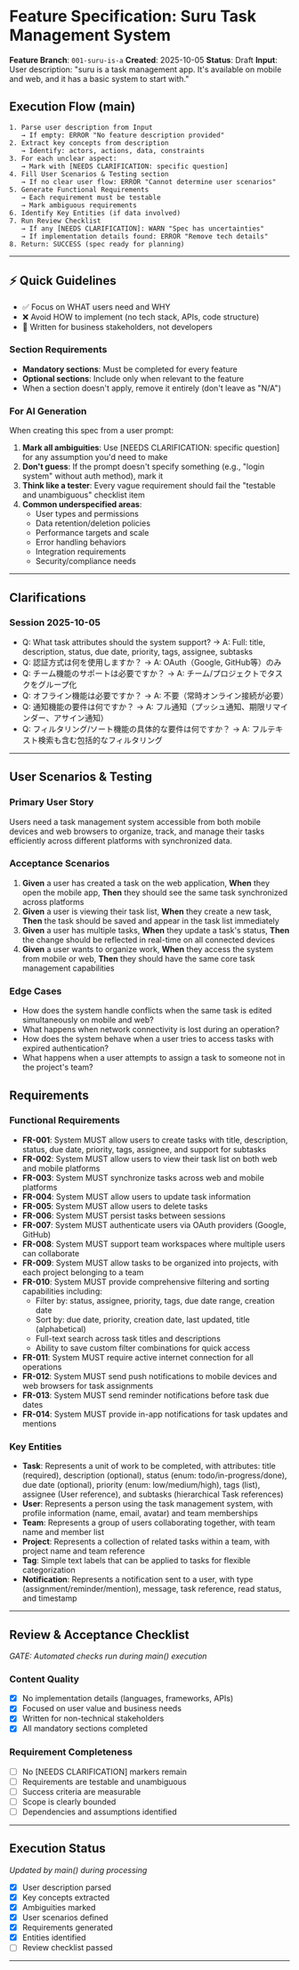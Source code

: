 # Feature Specification: Suru Task Management System

**Feature Branch**: `001-suru-is-a`
**Created**: 2025-10-05
**Status**: Draft
**Input**: User description: "suru is a task management app. It's available on mobile and web, and it has a basic system to start with."

## Execution Flow (main)
```
1. Parse user description from Input
   → If empty: ERROR "No feature description provided"
2. Extract key concepts from description
   → Identify: actors, actions, data, constraints
3. For each unclear aspect:
   → Mark with [NEEDS CLARIFICATION: specific question]
4. Fill User Scenarios & Testing section
   → If no clear user flow: ERROR "Cannot determine user scenarios"
5. Generate Functional Requirements
   → Each requirement must be testable
   → Mark ambiguous requirements
6. Identify Key Entities (if data involved)
7. Run Review Checklist
   → If any [NEEDS CLARIFICATION]: WARN "Spec has uncertainties"
   → If implementation details found: ERROR "Remove tech details"
8. Return: SUCCESS (spec ready for planning)
```

---

## ⚡ Quick Guidelines
- ✅ Focus on WHAT users need and WHY
- ❌ Avoid HOW to implement (no tech stack, APIs, code structure)
- 👥 Written for business stakeholders, not developers

### Section Requirements
- **Mandatory sections**: Must be completed for every feature
- **Optional sections**: Include only when relevant to the feature
- When a section doesn't apply, remove it entirely (don't leave as "N/A")

### For AI Generation
When creating this spec from a user prompt:
1. **Mark all ambiguities**: Use [NEEDS CLARIFICATION: specific question] for any assumption you'd need to make
2. **Don't guess**: If the prompt doesn't specify something (e.g., "login system" without auth method), mark it
3. **Think like a tester**: Every vague requirement should fail the "testable and unambiguous" checklist item
4. **Common underspecified areas**:
   - User types and permissions
   - Data retention/deletion policies
   - Performance targets and scale
   - Error handling behaviors
   - Integration requirements
   - Security/compliance needs

---

## Clarifications

### Session 2025-10-05
- Q: What task attributes should the system support? → A: Full: title, description, status, due date, priority, tags, assignee, subtasks
- Q: 認証方式は何を使用しますか？ → A: OAuth（Google, GitHub等）のみ
- Q: チーム機能のサポートは必要ですか？ → A: チーム/プロジェクトでタスクをグループ化
- Q: オフライン機能は必要ですか？ → A: 不要（常時オンライン接続が必要）
- Q: 通知機能の要件は何ですか？ → A: フル通知（プッシュ通知、期限リマインダー、アサイン通知）
- Q: フィルタリング/ソート機能の具体的な要件は何ですか？ → A: フルテキスト検索も含む包括的なフィルタリング

---

## User Scenarios & Testing

### Primary User Story
Users need a task management system accessible from both mobile devices and web browsers to organize, track, and manage their tasks efficiently across different platforms with synchronized data.

### Acceptance Scenarios
1. **Given** a user has created a task on the web application, **When** they open the mobile app, **Then** they should see the same task synchronized across platforms
2. **Given** a user is viewing their task list, **When** they create a new task, **Then** the task should be saved and appear in the task list immediately
3. **Given** a user has multiple tasks, **When** they update a task's status, **Then** the change should be reflected in real-time on all connected devices
4. **Given** a user wants to organize work, **When** they access the system from mobile or web, **Then** they should have the same core task management capabilities

### Edge Cases
- How does the system handle conflicts when the same task is edited simultaneously on mobile and web?
- What happens when network connectivity is lost during an operation?
- How does the system behave when a user tries to access tasks with expired authentication?
- What happens when a user attempts to assign a task to someone not in the project's team?

## Requirements

### Functional Requirements
- **FR-001**: System MUST allow users to create tasks with title, description, status, due date, priority, tags, assignee, and support for subtasks
- **FR-002**: System MUST allow users to view their task list on both web and mobile platforms
- **FR-003**: System MUST synchronize tasks across web and mobile platforms
- **FR-004**: System MUST allow users to update task information
- **FR-005**: System MUST allow users to delete tasks
- **FR-006**: System MUST persist tasks between sessions
- **FR-007**: System MUST authenticate users via OAuth providers (Google, GitHub)
- **FR-008**: System MUST support team workspaces where multiple users can collaborate
- **FR-009**: System MUST allow tasks to be organized into projects, with each project belonging to a team
- **FR-010**: System MUST provide comprehensive filtering and sorting capabilities including:
  - Filter by: status, assignee, priority, tags, due date range, creation date
  - Sort by: due date, priority, creation date, last updated, title (alphabetical)
  - Full-text search across task titles and descriptions
  - Ability to save custom filter combinations for quick access
- **FR-011**: System MUST require active internet connection for all operations
- **FR-012**: System MUST send push notifications to mobile devices and web browsers for task assignments
- **FR-013**: System MUST send reminder notifications before task due dates
- **FR-014**: System MUST provide in-app notifications for task updates and mentions

### Key Entities
- **Task**: Represents a unit of work to be completed, with attributes: title (required), description (optional), status (enum: todo/in-progress/done), due date (optional), priority (enum: low/medium/high), tags (list), assignee (User reference), and subtasks (hierarchical Task references)
- **User**: Represents a person using the task management system, with profile information (name, email, avatar) and team memberships
- **Team**: Represents a group of users collaborating together, with team name and member list
- **Project**: Represents a collection of related tasks within a team, with project name and team reference
- **Tag**: Simple text labels that can be applied to tasks for flexible categorization
- **Notification**: Represents a notification sent to a user, with type (assignment/reminder/mention), message, task reference, read status, and timestamp

---

## Review & Acceptance Checklist
*GATE: Automated checks run during main() execution*

### Content Quality
- [x] No implementation details (languages, frameworks, APIs)
- [x] Focused on user value and business needs
- [x] Written for non-technical stakeholders
- [x] All mandatory sections completed

### Requirement Completeness
- [ ] No [NEEDS CLARIFICATION] markers remain
- [ ] Requirements are testable and unambiguous
- [ ] Success criteria are measurable
- [ ] Scope is clearly bounded
- [ ] Dependencies and assumptions identified

---

## Execution Status
*Updated by main() during processing*

- [x] User description parsed
- [x] Key concepts extracted
- [x] Ambiguities marked
- [x] User scenarios defined
- [x] Requirements generated
- [x] Entities identified
- [ ] Review checklist passed

---
